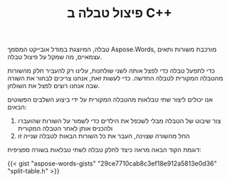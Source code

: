 ﻿---
title: פיצול טבלה ב C++
second_title: Aspose.Words עבור C++
articleTitle: שולחן מפוצל
linktitle: שולחן מפוצל
description: "פיצול טבלה ב C++. כיצד לפצל טבלה אחת לשתי טבלאות נפרדות C++."
type: docs
weight: 100
url: /he/cpp/split-table/
timestamp: 2024-01-27-14-07-04
---

טבלה, המיוצגת במודל אובייקט המסמך Aspose.Words, מורכבת משורות ותאים עצמאיים, מה שמקל על פיצול טבלה.

כדי לתפעל טבלה כדי לפצל אותה לשני שולחנות, עלינו רק להעביר חלק מהשורות מהטבלה המקורית לטבלה החדשה. כדי לעשות זאת, אנחנו צריכים לבחור את השורה שבה אנחנו רוצים לפצל את השולחן.

אנו יכולים ליצור שתי טבלאות מהטבלה המקורית על ידי ביצוע השלבים הפשוטים הבאים:

1. צור שיבוט של הטבלה מבלי לשכפל את הילדים כדי לשמור על השורות שהועברו ולהכניס אותן לאחר הטבלה המקורית
2. החל מהשורה שצוינה, העבר את כל השורות הבאות לטבלה שנייה זו

דוגמת הקוד הבאה מראה כיצד לחלק טבלה לשתי טבלאות בשורה ספציפית:

{{< gist "aspose-words-gists" "29ce7710cab8c3ef18e912a5813e0d36" "split-table.h" >}}
